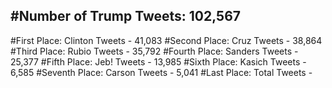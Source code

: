 #Number of Trump Tweets: 102,567
---
#First Place: Clinton Tweets - 41,083
#Second Place: Cruz Tweets - 38,864
#Third Place: Rubio Tweets - 35,792
#Fourth Place: Sanders Tweets - 25,377
#Fifth Place: Jeb! Tweets - 13,985
#Sixth Place: Kasich Tweets - 6,585
#Seventh Place: Carson Tweets - 5,041
#Last Place: Total Tweets -  

